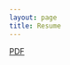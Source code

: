 ```yaml
---
layout: page
title: Resume
---
```


[<i class="fa fa-file-alt" aria-hidden="true"></i> PDF](/alexbrohammer-resume.pdf)
